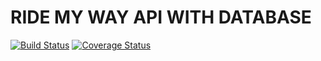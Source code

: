 # RIDE MY WAY API WITH DATABASE

[![Build Status](https://travis-ci.org/marthamareal/RideMyWayApi-DataBase.svg?branch=feature)](https://travis-ci.org/marthamareal/RideMyWayApi-DataBase.svg?branch=feature)
[![Coverage Status](https://coveralls.io/repos/github/marthamareal/RideMyWayApi-DataBase/badge.svg?branch=feature)](https://coveralls.io/github/marthamareal/RideMyWayApi-DataBase?branch=feature)

